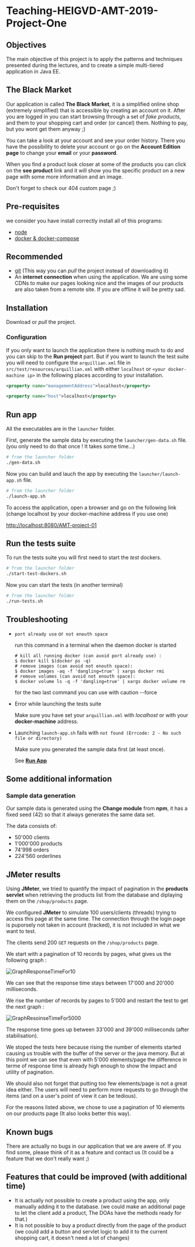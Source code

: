 # Teaching-HEIGVD-AMT-2019-Project-One

## Objectives

The main objective of this project is to apply the patterns and techniques presented during the lectures, and to create a simple multi-tiered application in Java EE.

## The Black Market

Our application is called **The Black Market**, it is a simplified online shop (extremely simplified)
that is accessible by creating an account on it. After you are logged in you can start browsing through a
set of *fake products*, and them to your shopping cart and order (or cancel) them. Nothing to pay, but you wont get them anyway ;)

You can take a look at your account and see your order history. There you have the possibility to delete your account or
go on the **Account Edition page** to change your **email** or your **password**.

When you find a product look closer at some of the products you can click on the **see product** link and
it will show you the specific product on a new page with some more information and an image.

Don't forget to check our 404 custom page ;)

## Pre-requisites

we consider you have install correctly install all of this programs:
 - [node](https://nodejs.org/en/download/)
 - [docker & docker-compose](https://www.docker.com/get-started)

## Recommended

 - [git](https://www.atlassian.com/git/tutorials/install-git) (This way you can *pull* the project instead of downloading it)
 - An **internet connection** when using the application. We are using some CDNs to make our pages looking nice and
 the images of our products are also taken from a remote site. If you are offline it will be pretty sad.

## Installation

Download or *pull* the project.

### Configuration

If you only want to launch the application there is nothing much to do and you can skip to the **Run project** part.
But if you want to launch the test suite you will need to configure the `arquillian.xml` file in `src/test/resources/arquillian.xml` 
with either `localhost` or `<your docker-machine ip>` in the following places according to your installation.

```xml
<property name="managementAddress">localhost</property>
```

```xml
<property name="host">localhost</property>
```


## Run app

All the executables are in the `launcher` folder.

First, generate the sample data by executing the `launcher/gen-data.sh` file. (you only need to do that once ! It takes some time...)
```bash
# from the launcher folder
./gen-data.sh
```

Now you can build and lauch the app by executing the `launcher/launch-app.sh` file.
```bash
# from the launcher folder
./launch-app.sh
```

To access the application, open a browser and go on the following link (change localhost by your docker-machine address if you use one)

[http://localhost:8080/AMT-project-01](http://localhost:8080/AMT-project-01)

## Run the tests suite

To run the tests suite you will first need to start the *test* dockers.
```bash
# from the launcher folder
./start-test-dockers.sh
```
Now you can start the tests (in another terminal)
```bash
# from the launcher folder
./run-tests.sh
```

## Troubleshooting

- `port already use` or` not enouth space`

    run this command in a terminal when the daemon docker is started 
    ```shell
    # kill all running docker (can avoid port already use) : 
    $ docker kill $(docker ps -q)
    # remove images (can avoid not enouth space):
    $ docker images -aq -f 'dangling=true' | xargs docker rmi
    # remove volumes (can avoid not enouth space):
    $ docker volume ls -q -f 'dangling=true' | xargs docker volume rm
    ```
    for the two last command you can use with caution --force
    
- Error while launching the tests suite

   Make sure you have set your `arquillian.xml` with *localhost* or with your **docker-machine** address.

- Launching `launch-app.sh` fails with `not found (Errcode: 2 - No such file or directory)`

  Make sure you generated the sample data first (at least once). 
  
  See [**Run App**](#run-app)
  

## Some additional information

### Sample data generation

Our sample data is generated using the **Change module** from **npm**, it has a fixed seed (42) so that it always generates the same data set.

The data consists of:

- 50'000 clients
- 1'000'000 products
- 74'998 orders
- 224'560 orderlines

## JMeter results

Using **JMeter**, we tried to quantify the impact of pagination in the **products servlet** when retrieving the products list from the database and diplaying them on the `/shop/products` page.

We configured **JMeter** to simulate 100 users/clients (threads) trying to access this page at the same time. The connection through the login page is puporsely not taken in account (tracked), it is not included in what we want to test.

The clients send 200 `GET` requests on the `/shop/products` page.

We start with a pagination of 10 records by pages, what gives us the following graph :

![GraphResponseTimeFor10](./Jmeter/GraphResponseTimeFor10.png)

 We can see that the response time stays between 17'000 and 20'000 milliseconds. 

 We rise the number of records by pages to 5'000 and restart the test to get the next graph : 

![GraphResoinseTimeFor5000](./Jmeter/GraphResoinseTimeFor5000.png)

The response time goes up between 33'000 and 39'000 milliseconds (after stabilisation).

We stoped the tests here because rising the number of elements started causing us trouble with the buffer of the server or the java memory. But at this point we can see that even with 5'000 elements/page the difference in terme of response time is already high enough to show the impact and utility of pagination.

We should also not forget that putting too few elements/page is not a great idea either. The users will need to perform more requests to go through the items (and on a user's point of view it can be tedious).

For the reasons listed above, we chose to use a pagination of 10 elements on our products page (It also looks better this way).

## Known bugs

There are actually no bugs in our application that we are awere of. If you find some, please think of it as a feature and contact us (It could be a feature that we don't really want ;)

## Features that could be improved (with additional time)

- It is actually not possible to create a product using the app, only manually adding it to the database. (we could make an additional page to let the client add a product, The DOAs have the methods ready for that.)
- It is not possible to buy a product directly from the page of the product (we could add a button and servlet logic to add it to the current shopping cart, it doesn't need a lot of changes)

